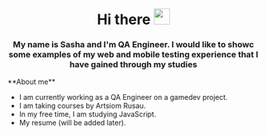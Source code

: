 <h1 align="center">Hi there <img src="https://github.com/blackcater/blackcater/raw/main/images/Hi.gif" height="32"></h1>
<h3 align="center">My name is Sasha and I'm QA Engineer. I would like to showc some examples of my web and mobile testing experience that I have gained through my studies</h3>
**About me**
<ul>
  <li>I am currently working as a QA Engineer on a gamedev project.</li>
  <li>I am taking courses by Artsiom Rusau.</li>
  <li>In my free time, I am studying JavaScript.</li>
  <li>My resume (will be added later).</li>
</ul>
